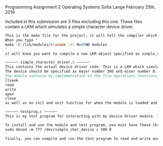 Programming Assignment 2
Operating Systems
Sofia Lange
February 25th, 2019

Included in this submission are 3 files excluding this one.
These files contain a LKM which simulates a simple character device driver.

~~~~~~ Makefile ~~~~~~
This is the make file for the project, it will tell the compiler which object we would like to compile.
When you type "
make -C /lib/modules/$(uname -r) M=$PWD modules
"
it will know you want to compile a new LKM object specified as simple_character_driver.o

~~~~~~ simple_character_driver.c ~~~~~~
This contains the actual device driver code. This is a LKM which simulates communication with a device.
The device should be specified as major number 300 and minor number 0.
The module contains my implementation of the file operations functions:
llseek
read
write
open
close
as well as an init and exit function for when the module is loaded and unloaded.

~~~~~~ testprog.c ~~~~~~
This is my test program for interacting with my device driver module. It enables the user to read from and write to as well as seek within a file which is specified as being connected to the device with major number 300 and minor number 0.

To install and use the module and test program, you must have these three files, then you must make and insert the module. Then, you have to make the device file using the command "
sudo mknod –m 777 /dev/simple_char_device c 300 0
"
finally, you can compile and run the test program to read and write and seek in the device file. 
